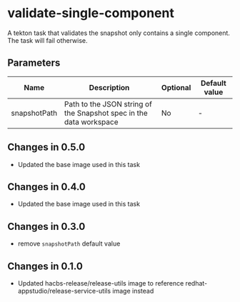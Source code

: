 # validate-single-component

A tekton task that validates the snapshot only contains a 
single component. The task will fail otherwise.

## Parameters

| Name         | Description                                                        | Optional | Default value |
|--------------|--------------------------------------------------------------------|----------|---------------|
| snapshotPath | Path to the JSON string of the Snapshot spec in the data workspace | No       | -             |

## Changes in 0.5.0
* Updated the base image used in this task

## Changes in 0.4.0
* Updated the base image used in this task

## Changes in 0.3.0
* remove `snapshotPath` default value

## Changes in 0.1.0
* Updated hacbs-release/release-utils image to reference redhat-appstudio/release-service-utils image instead
